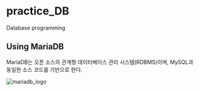 # practice_DB

Database programming

## Using MariaDB

MariaDB는 오픈 소스의 관계형 데이터베이스 관리 시스템(RDBMS)이며, MySQL과 동일한 소스 코드를 기반으로 한다.

![mariadb_logo](https://user-images.githubusercontent.com/33708512/49420559-659ed880-f7cf-11e8-8bbf-635def5bf093.png)
